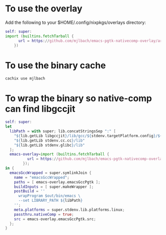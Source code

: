 # To use the overlay

Add the following to your $HOME/.config/nixpkgs/overlays directory:

```nix
self: super:
import (builtins.fetchTarball {
      url = https://github.com/mjlbach/emacs-pgtk-nativecomp-overlay/archive/master.tar.gz;
    })
```

# To use the binary cache
```
cachix use mjlbach
```

# To wrap the binary so native-comp can find libgccjit
```nix
self: super:
let
  libPath = with super; lib.concatStringsSep ":" [
    "${lib.getLib libgccjit}/lib/gcc/${stdenv.targetPlatform.config}/${libgccjit.version}"
    "${lib.getLib stdenv.cc.cc}/lib"
    "${lib.getLib stdenv.glibc}/lib"
  ];
  emacs-overlay=import (builtins.fetchTarball {
          url = https://github.com/mjlbach/emacs-pgtk-nativecomp-overlay/archive/master.tar.gz;
        });
in {
  emacsGccWrapped = super.symlinkJoin {
    name = "emacsGccWrapped";
    paths = [ emacs-overlay.emacsGccPgtk ];
    buildInputs = [ super.makeWrapper ];
    postBuild = ''
      wrapProgram $out/bin/emacs \
      --set LIBRARY_PATH ${libPath}
    '';
    meta.platforms = super.stdenv.lib.platforms.linux;
    passthru.nativeComp = true;
    src = emacs-overlay.emacsGccPgtk.src;
  };
} 
```
